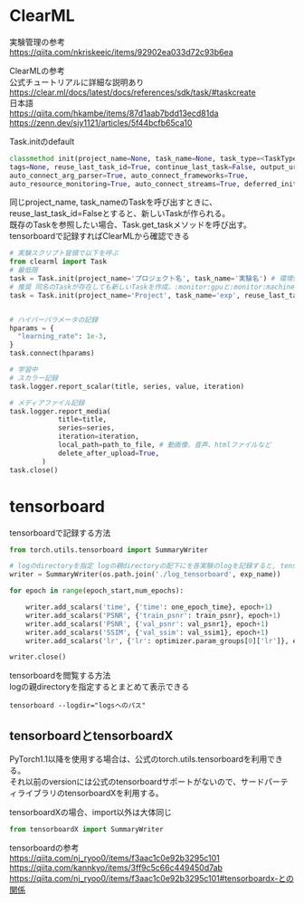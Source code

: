 # ClearML  

実験管理の参考  
https://qiita.com/nkriskeeic/items/92902ea033d72c93b6ea  

ClearMLの参考  
公式チュートリアルに詳細な説明あり  
https://clear.ml/docs/latest/docs/references/sdk/task/#taskcreate  
日本語  
https://qiita.com/hkambe/items/87d1aab7bdd13ecd81da  
https://zenn.dev/siy1121/articles/5f44bcfb65ca10  

Task.initのdefault  
```python
classmethod init(project_name=None, task_name=None, task_type=<TaskTypes.training: 'training'>,
tags=None, reuse_last_task_id=True, continue_last_task=False, output_uri=None,
auto_connect_arg_parser=True, auto_connect_frameworks=True,
auto_resource_monitoring=True, auto_connect_streams=True, deferred_init=False)
```
同じproject_name, task_nameのTaskを呼び出すときに、reuse_last_task_id=Falseとすると、新しいTaskが作られる。  
既存のTaskを参照したい場合、Task.get_taskメソッドを呼び出す。  
tensorboardで記録すればClearMLから確認できる  

```python
# 実験スクリプト冒頭で以下を呼ぶ
from clearml import Task
# 最低限
task = Task.init(project_name='プロジェクト名', task_name='実験名') # 環境情報や標準出力は自動で記録される
# 推奨 同名のTaskが存在しても新しいTaskを作成。:monitor:gpuと:monitor:machineを記録しない
task = Task.init(project_name='Project', task_name='exp', reuse_last_task_id=False, auto_resource_monitoring=False)


# ハイパーパラメータの記録  
hparams = {
  "learning_rate": 1e-3,
}
task.connect(hparams)

# 学習中  
# スカラー記録  
task.logger.report_scalar(title, series, value, iteration)

# メディアファイル記録  
task.logger.report_media(
            title=title,
            series=series,
            iteration=iteration,
            local_path=path_to_file, # 動画像、音声、htmlファイルなど
            delete_after_upload=True,
        )
task.close()
```


# tensorboard  
 

tensorboardで記録する方法
```python
from torch.utils.tensorboard import SummaryWriter

# logのdirectoryを指定 logの親directoryの配下にを各実験のlogを記録すると, tensorboardで見やすい
writer = SummaryWriter(os.path.join('./log_tensorboard', exp_name))

for epoch in range(epoch_start,num_epochs):

    writer.add_scalars('time', {'time': one_epoch_time}, epoch+1)
    writer.add_scalars('PSNR', {'train_psnr': train_psnr}, epoch+1)
    writer.add_scalars('PSNR', {'val_psnr': val_psnr1}, epoch+1)
    writer.add_scalars('SSIM', {'val_ssim': val_ssim1}, epoch+1)
    writer.add_scalars('lr', {'lr': optimizer.param_groups[0]['lr']}, epoch+1)

writer.close()
```
tensorboardを閲覧する方法  
logの親directoryを指定するとまとめて表示できる
```
tensorboard --logdir="logsへのパス"
```
## tensorboardとtensorboardX  
PyTorch1.1以降を使用する場合は、公式のtorch.utils.tensorboardを利用できる。  
それ以前のversionには公式のtensorboardサポートがないので、サードパーティライブラリのtensorboardXを利用する。

tensorboardXの場合、import以外は大体同じ
```python
from tensorboardX import SummaryWriter
```

tensorboardの参考  
https://qiita.com/nj_ryoo0/items/f3aac1c0e92b3295c101  
https://qiita.com/kannkyo/items/3ff9c5c66c449450d7ab  
https://qiita.com/nj_ryoo0/items/f3aac1c0e92b3295c101#tensorboardx-との関係 
